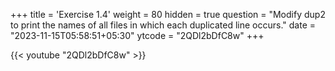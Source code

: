 +++
title = 'Exercise 1.4'
weight = 80
hidden = true
question = "Modify dup2 to print the names of all files in which each duplicated line occurs."
date = "2023-11-15T05:58:51+05:30"
ytcode = "2QDl2bDfC8w"
+++

{{< youtube "2QDl2bDfC8w" >}}